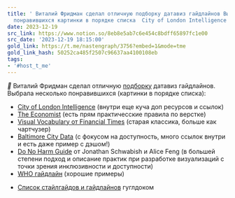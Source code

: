 ```yaml
---
title: ' Виталий Фридман сделал отличную подборку датавиз гайдлайнов Выбрала несколько
  понравившихся картинки в порядке списка  City of London Intelligence вн'
date: 2023-12-19
src_link: https://www.notion.so/8eb8e5ab7c6e454c8bdff65897fc1e00
src_date: '2023-12-19 18:15:00'
gold_link: https://t.me/nastengraph/3756?embed=1&mode=tme
gold_link_hash: 50252ca485f2507c96637aa4100108eb
tags:
- '#host_t_me'
---
```


***🚀*** Виталий Фридман сделал отличную [подборку](https://www.linkedin.com/posts/vitalyfriedman_ux-design-activity-7142458159264067584-NIv0/?utm_source=share&utm_medium=member_ios) датавиз гайдлайнов. Выбрала несколько понравившихся (картинки в порядке списка):  
- [City of London Intelligence](https://data.london.gov.uk/blog/city-intelligence-data-design-guidelines/) (внутри еще куча доп ресурсов и ссылок)  
- [The Economist](https://design-system.economist.com/documents/CHARTstyleguide_20170505.pdf) (есть прям практичесские правила по верстке)  
- [Visual Vocabulary от Financial Times](https://github.com/Financial-Times/chart-doctor/tree/main/visual-vocabulary) (старая классика, больше как чартчузер)  
- [Baltimore City Data](https://storymaps.arcgis.com/stories/d19f7d4d2a9b49c7b8f68730e3cda1e6) (с фокусом на доступность, много ссылок внутри и есть даже пример с дэшом!)  
- [Do No Harm Guide](https://www.urban.org/research/publication/do-no-harm-guide-applying-equity-awareness-data-visualization) от Jonathan Schwabish и Alice Feng (в большей степени подход и описание практик при разработке визуализаций с точки зрения инклюзивности и доступности)  
- [WHO гайдлайн](https://apps.who.int/gho/data/design-language/charts/) (хорошие примеры)  
  
+ [Список стайлгайдов и гайдлайнов](https://docs.google.com/spreadsheets/d/1F1gm5QLXh3USC8ZFx_M9TXYxmD-X5JLDD0oJATRTuIE/edit#gid=1679646668) гуглдоком